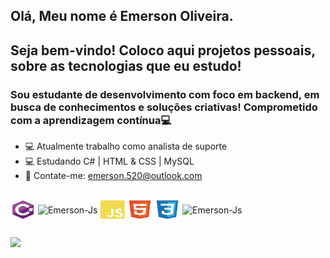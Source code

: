 ## Olá, Meu nome é Emerson Oliveira.
## Seja bem-vindo! Coloco aqui projetos pessoais, sobre as tecnologias que eu estudo! 
### Sou estudante de desenvolvimento com foco em backend, em busca de conhecimentos e soluções criativas! Comprometido com a aprendizagem contínua💻



- 💻 Atualmente trabalho como analista de suporte
- 💻 Estudando C# | HTML & CSS | MySQL    
- 📧 Contate-me: emerson.520@outlook.com

 <div style="display: inline_block"><br>
  <img align="center" alt="Emerson-Csharp" height="30" width="40" src="https://raw.githubusercontent.com/devicons/devicon/master/icons/csharp/csharp-original.svg">   
  <img align="center" alt="Emerson-Js" height="30" width="40" src="https://cdn.jsdelivr.net/gh/devicons/devicon/icons/dotnetcore/dotnetcore-original.svg" />
  <img align="center" alt="Emerson-Js" height="30" width="40" src="https://raw.githubusercontent.com/devicons/devicon/master/icons/javascript/javascript-plain.svg">
  <img align="center" alt="Emerson-HTML" height="30" width="40" src="https://raw.githubusercontent.com/devicons/devicon/master/icons/html5/html5-original.svg">
  <img align="center" alt="Emerson-CSS" height="30" width="40" src="https://raw.githubusercontent.com/devicons/devicon/master/icons/css3/css3-original.svg">  
  <img align="center" alt="Emerson-Js" height="30" width="40" src="https://cdn.jsdelivr.net/gh/devicons/devicon/icons/mysql/mysql-original.svg" />            
</div>

  ##
 
<div>   
  <a href="https://www.linkedin.com/in/emerson-matos-oliveira/" target="_blank"><img src="https://img.shields.io/badge/-LinkedIn-%230077B5?style=for-the-badge&logo=linkedin&logoColor=white" target="_blank"></a> 
</div>


